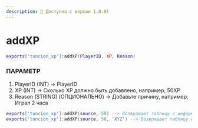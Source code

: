 ```yaml
---
description: 🔧 Доступно с версии 1.0.0!
---
```


# addXP

```lua title="Синтаксис экспорта"
exports['tuncion_xp']:addXP(PlayerID, XP, Reason)
```

### ПАРАМЕТР

1. PlayerID <span className="color-blue">(INT)</span> <span className="color-orange">-> PlayerID</span>
2. XP <span className="color-blue">(INT)</span> <span className="color-orange">-> Сколько XP должно быть добавлено, например, 50XP</span>
3. Reason <span className="color-blue">(STRING) (ОПЦИОНАЛЬНО)</span> <span className="color-orange">-> Добавьте причину, например, Играл 2 часа</span>

```lua
exports['tuncion_xp']:addXP(source, 50) --> Возвращает таблицу с информацией
exports['tuncion_xp']:addXP(source, 50, 'XYZ') --> Возвращает таблицу с информацией
```